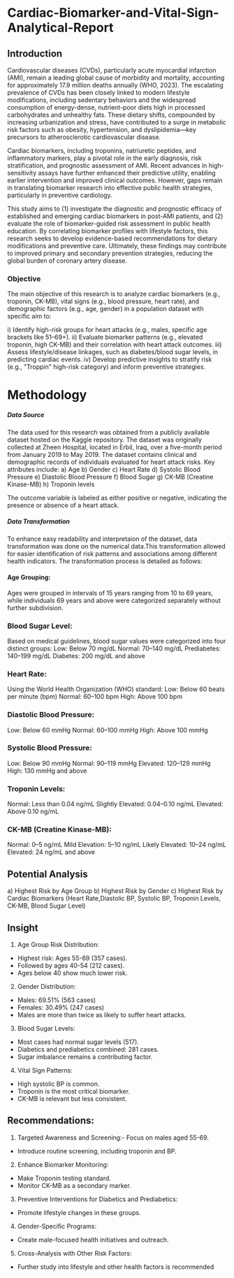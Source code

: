 # Cardiac-Biomarker-and-Vital-Sign-Analytical-Report
## Introduction
Cardiovascular diseases (CVDs), particularly acute myocardial infarction (AMI), remain a leading global cause of morbidity and mortality, accounting for approximately 17.9 million deaths annually (WHO, 2023). The escalating prevalence of CVDs has been closely linked to modern lifestyle modifications, including sedentary behaviors and the widespread consumption of energy-dense, nutrient-poor diets high in processed carbohydrates and unhealthy fats. These dietary shifts, compounded by increasing urbanization and stress, have contributed to a surge in metabolic risk factors such as obesity, hypertension, and dyslipidemia—key precursors to atherosclerotic cardiovascular disease.

Cardiac biomarkers, including troponins, natriuretic peptides, and inflammatory markers, play a pivotal role in the early diagnosis, risk stratification, and prognostic assessment of AMI. Recent advances in high-sensitivity assays have further enhanced their predictive utility, enabling earlier intervention and improved clinical outcomes. However, gaps remain in translating biomarker research into effective public health strategies, particularly in preventive cardiology.

This study aims to (1) investigate the diagnostic and prognostic efficacy of established and emerging cardiac biomarkers in post-AMI patients, and (2) evaluate the role of biomarker-guided risk assessment in public health education. By correlating biomarker profiles with lifestyle factors, this research seeks to develop evidence-based recommendations for dietary modifications and preventive care. Ultimately, these findings may contribute to improved primary and secondary prevention strategies, reducing the global burden of coronary artery disease.

### Objective
The main objective of this research is to analyze cardiac biomarkers (e.g., troponin, CK-MB), vital signs (e.g., blood pressure, heart rate), and demographic factors (e.g., age, gender) in a population dataset with specific aim to:

i) Identify high-risk groups for heart attacks (e.g., males, specific age brackets like 51–69+).
ii) Evaluate biomarker patterns (e.g., elevated troponin, high CK-MB) and their correlation with heart attack outcomes.
iii) Assess lifestyle/disease linkages, such as diabetes/blood sugar levels, in predicting cardiac events.
iv) Develop predictive insights to stratify risk (e.g., "Troppin" high-risk category) and inform preventive strategies.

# Methodology
##### Data Source
The data used for this research was obtained from a publicly available dataset hosted on the Kaggle repository. The dataset was originally collected at Zheen Hospital, located in Erbil, Iraq, over a five-month period from January 2019 to May 2019.
The dataset contains clinical and demographic records of individuals evaluated for heart attack risks. Key attributes include:
a) Age
b) Gender
c) Heart Rate
d) Systolic Blood Pressure
e) Diastolic Blood Pressure
f) Blood Sugar
g) CK-MB (Creatine Kinase-MB)
h) Troponin levels

The outcome variable is labeled as either positive or negative, indicating the presence or absence of a heart attack. 

#####  Data Transformation
To enhance easy readability and interpretaion of the dataset, data transformation was done on the numerical data.This transformation allowed for easier identification of risk patterns and associations among different health indicators. The transformation process is detailed as follows:

#### Age Grouping:
Ages were grouped in intervals of 15 years ranging from 10 to 69 years, while individuals 69 years and above were categorized separately without further subdivision.

### Blood Sugar Level:
Based on medical guidelines, blood sugar values were categorized into four distinct groups:
Low: Below 70 mg/dL
Normal: 70–140 mg/dL
Prediabetes: 140–199 mg/dL
Diabetes: 200 mg/dL and above

### Heart Rate:
Using the World Health Organization (WHO) standard:
Low: Below 60 beats per minute (bpm)
Normal: 60–100 bpm
High: Above 100 bpm

### Diastolic Blood Pressure:
Low: Below 60 mmHg
Normal: 60–100 mmHg
High: Above 100 mmHg

### Systolic Blood Pressure:
Low: Below 90 mmHg
Normal: 90–119 mmHg
Elevated: 120–129 mmHg
High: 130 mmHg and above

### Troponin Levels:
Normal: Less than 0.04 ng/mL
Slightly Elevated: 0.04–0.10 ng/mL
Elevated: Above 0.10 ng/mL

### CK-MB (Creatine Kinase-MB):
Normal: 0–5 ng/mL
Mild Elevation: 5–10 ng/mL
Likely Elevated: 10–24 ng/mL
Elevated: 24 ng/mL and above

## Potential Analysis 
a) Highest Risk by Age Group
b) Highest Risk by Gender
c) Highest Risk by Cardiac Biomarkers (Heart Rate,Diastolic BP, Systolic BP, Troponin Levels, CK-MB, Blood Sugar Level)

## Insight
1. Age Group Risk Distribution:
- Highest risk: Ages 55-69 (357 cases).
- Followed by ages 40-54 (212 cases).
- Ages below 40 show much lower risk.
  
2. Gender Distribution:
- Males: 69.51% (563 cases)
- Females: 30.49% (247 cases)
- Males are more than twice as likely to suffer heart attacks.
  
3. Blood Sugar Levels:
- Most cases had normal sugar levels (517).
- Diabetics and prediabetics combined: 281 cases.
- Sugar imbalance remains a contributing factor.
  
4. Vital Sign Patterns:
- High systolic BP is common.
- Troponin is the most critical biomarker.
- CK-MB is relevant but less consistent.
  
## Recommendations:
1. Targeted Awareness and Screening:- Focus on males aged 55-69.
- Introduce routine screening, including troponin and BP.
  
2. Enhance Biomarker Monitoring:
- Make Troponin testing standard.
- Monitor CK-MB as a secondary marker.
  
3. Preventive Interventions for Diabetics and Prediabetics:
- Promote lifestyle changes in these groups.
  
4. Gender-Specific Programs:
- Create male-focused health initiatives and outreach.
  
5. Cross-Analysis with Other Risk Factors:
- Further study into lifestyle and other health factors is recommended

